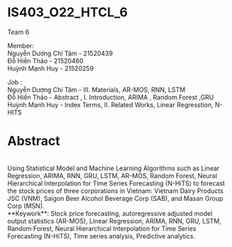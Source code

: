 ﻿# IS403_O22_HTCL_6

Team 6 

Member:<br>
Nguyễn Dương Chí Tâm - 21520439 <br>
Đỗ Hiền Thảo - 21520460<br>
Huỳnh Mạnh Huy - 21520259<br>

Job :<br>
Nguyễn Dương Chí Tâm - III. Materials, AR-MOS, RNN, LSTM<br>
Đỗ Hiền Thảo -  Abstract , I. Introduction, ARIMA , Random Forest ,GRU<br>
Huỳnh Mạnh Huy - Index Terms, II. Related Works, Linear Regresstion, N-HITS<br>

<h1> Abstract </h1> <br>
Using Statistical Model and Machine Learning Algorithms such as Linear
Regression, ARIMA, RNN, GRU, LSTM, AR-MOS, Random Forest, Neural Hierarchical Interpolation for
Time Series Forecasting (N-HiTS) to forecast the stock prices of three corporations in Vietnam:  Vietnam Dairy Products JSC (VNM), Saigon Beer Alcohol Beverage Corp (SAB), and Masan Group Corp (MSN). <br>
**Keywork**: Stock price forecasting, autoregressive adjusted model output statistics (AR-MOS), Linear Regression, ARIMA,
RNN, GRU, LSTM, Random Forest, Neural Hierarchical Interpolation for Time Series Forecasting (N-HiTS),
Time series analysis, Predictive analytics.
